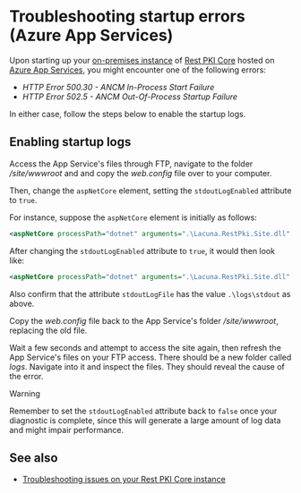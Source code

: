 ﻿# Troubleshooting startup errors (Azure App Services)

Upon starting up your [on-premises instance](../../index.md) of [Rest PKI Core](../../../index.md) hosted on [Azure App Services](../index.md), you might encounter one
of the following errors:

* *HTTP Error 500.30 - ANCM In-Process Start Failure*
* *HTTP Error 502.5 - ANCM Out-Of-Process Startup Failure*

In either case, follow the steps below to enable the startup logs.

## Enabling startup logs

Access the App Service's files through FTP, navigate to the folder */site/wwwroot* and and copy the *web.config* file over to your computer.

Then, change the `aspNetCore` element, setting the `stdoutLogEnabled` attribute to `true`.

For instance, suppose the `aspNetCore` element is initially as follows:

```xml
<aspNetCore processPath="dotnet" arguments=".\Lacuna.RestPki.Site.dll" stdoutLogEnabled="false" stdoutLogFile=".\logs\stdout" hostingModel="inprocess" />
```

After changing the `stdoutLogEnabled` attribute to `true`, it would then look like:

```xml
<aspNetCore processPath="dotnet" arguments=".\Lacuna.RestPki.Site.dll" stdoutLogEnabled="true" stdoutLogFile=".\logs\stdout" hostingModel="inprocess" />
```

Also confirm that the attribute `stdoutLogFile` has the value `.\logs\stdout` as above.

Copy the *web.config* file back to the App Service's folder */site/wwwroot*, replacing the old file.

Wait a few seconds and attempt to access the site again, then refresh the App Service's files on your FTP access. There should be a new folder called *logs*. Navigate
into it and inspect the files. They should reveal the cause of the error.

> [!WARNING]
> Remember to set the `stdoutLogEnabled` attribute back to `false` once your diagnostic is complete, since this will generate a large amount of log data and might
> impair performance.

## See also

* [Troubleshooting issues on your Rest PKI Core instance](index.md)
